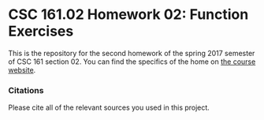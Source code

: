 # CSC 161.02 Homework 02: Function Exercises
This is the repository for the second homework of the spring 2017 semester of CSC 161 section 02.
You can find the specifics of the home on [the course website](http://www.cs.grinnell.edu/~klingeti/courses/s2017/csc161/homeworks/03-function-exercises.html).

### Citations
Please cite all of the relevant sources you used in this project.

